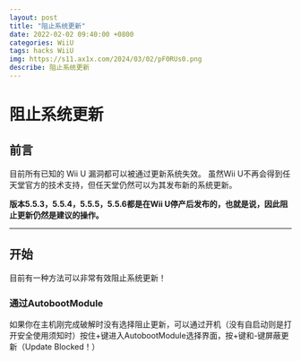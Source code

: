 ```yaml
---
layout: post
title: "阻止系统更新"
date: 2022-02-02 09:40:00 +0800
categories: WiiU
tags: hacks WiiU
img: https://s11.ax1x.com/2024/03/02/pF0RUs0.png
describe: 阻止系统更新
---
```


# 阻止系统更新

## 前言

目前所有已知的 Wii U 漏洞都可以被通过更新系统失效。
虽然Wii U不再会得到任天堂官方的技术支持，但任天堂仍然可以为其发布新的系统更新。

**版本5.5.3，5.5.4，5.5.5，5.5.6都是在Wii U停产后发布的，也就是说，因此阻止更新仍然是建议的操作。**

<hr />

## 开始

目前有一种方法可以非常有效阻止系统更新！

### 通过AutobootModule

如果你在主机刚完成破解时没有选择阻止更新，可以通过开机（没有自启动则是打开安全使用须知时）按住+键进入AutobootModule选择界面，按+键和-键屏蔽更新（Update Blocked！）
